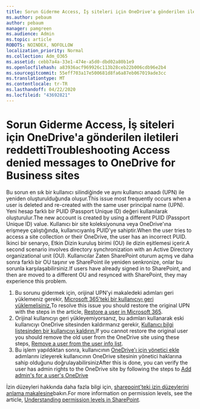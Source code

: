 ```yaml
---
title: Sorun Giderme Access, İş siteleri için OneDrive'a gönderilen iletileri reddetti
ms.author: pebaum
author: pebaum
manager: pamgreen
ms.audience: Admin
ms.topic: article
ROBOTS: NOINDEX, NOFOLLOW
localization_priority: Normal
ms.collection: Adm_O365
ms.assetid: cebb7a4a-33e1-474e-a5d0-dbd02a80b1e9
ms.openlocfilehash: a83936acf969926c113b28ceb22b006cdb96e2b4
ms.sourcegitcommit: 55eff703a17e500681d8fa6a87eb067019ade3cc
ms.translationtype: MT
ms.contentlocale: tr-TR
ms.lasthandoff: 04/22/2020
ms.locfileid: "43692821"
---
```

# <a name="troubleshooting-access-denied-messages-to-onedrive-for-business-sites"></a><span data-ttu-id="88d26-102">Sorun Giderme Access, İş siteleri için OneDrive'a gönderilen iletileri reddetti</span><span class="sxs-lookup"><span data-stu-id="88d26-102">Troubleshooting Access denied messages to OneDrive for Business sites</span></span>

<span data-ttu-id="88d26-103">Bu sorun en sık bir kullanıcı silindiğinde ve aynı kullanıcı anaadı (UPN) ile yeniden oluşturulduğunda oluşur.</span><span class="sxs-lookup"><span data-stu-id="88d26-103">This issue most frequently occurs when a user is deleted and re-created with the same user principal name (UPN).</span></span> <span data-ttu-id="88d26-104">Yeni hesap farklı bir PUID (Passport Unique ID) değeri kullanılarak oluşturulur.</span><span class="sxs-lookup"><span data-stu-id="88d26-104">The new account is created by using a different PUID (Passport Unique ID) value.</span></span> <span data-ttu-id="88d26-105">Kullanıcı bir site koleksiyonuna veya OneDrive'ına erişmeye çalıştığında, kullanıcıyanlış PUID'ye sahiptir.</span><span class="sxs-lookup"><span data-stu-id="88d26-105">When the user tries to access a site collection or their OneDrive, the user has an incorrect PUID.</span></span> <span data-ttu-id="88d26-106">İkinci bir senaryo, Etkin Dizin kuruluş birimi (OU) ile dizin eşitlemesi içerir.</span><span class="sxs-lookup"><span data-stu-id="88d26-106">A second scenario involves directory synchronization with an Active Directory organizational unit (OU).</span></span> <span data-ttu-id="88d26-107">Kullanıcılar Zaten SharePoint oturum açmış ve daha sonra farklı bir OU taşınır ve SharePoint ile yeniden senkronize, onlar bu sorunla karşılaşabilirsiniz.</span><span class="sxs-lookup"><span data-stu-id="88d26-107">If users have already signed in to SharePoint, and then are moved to a different OU and resynced with SharePoint, they may experience this problem.</span></span>

1. <span data-ttu-id="88d26-108">Bu sorunu gidermek için, orijinal UPN'yi makaledeki adımları geri yüklemeniz gerekir, [Microsoft 365'teki bir kullanıcıyı geri yüklemelisiniz.](https://docs.microsoft.com/office365/admin/add-users/restore-user?view=o365-worldwide)</span><span class="sxs-lookup"><span data-stu-id="88d26-108">To resolve this issue you should restore the original UPN with the steps in the article, [Restore a user in Microsoft 365](https://docs.microsoft.com/office365/admin/add-users/restore-user?view=o365-worldwide).</span></span>
2. <span data-ttu-id="88d26-109">Orijinal kullanıcıyı geri yükleyemiyorsanız, bu adımları kullanarak eski kullanıcıyı OneDrive sitesinden kaldırmanız gerekir, [Kullanıcı bilgi listesinden bir kullanıcıyı kaldırın.]()</span><span class="sxs-lookup"><span data-stu-id="88d26-109">If you cannot restore the original user you should remove the old user from the OneDrive site using these steps, [Remove a user from the user info list]().</span></span> 
3. <span data-ttu-id="88d26-110">Bu işlem yapıldıktan sonra, kullanıcının [OneDrive'ı için yönetici ekle](https://docs.microsoft.com/sharepoint/manage-user-profiles) adımlarını izleyerek kullanıcının OneDrive sitesinin yönetici haklarına sahip olduğunu doğrulayabilirsiniz</span><span class="sxs-lookup"><span data-stu-id="88d26-110">After this is done, you can verify the user has admin rights to the OneDrive site by following the steps to [Add admin's for a user's OneDrive](https://docs.microsoft.com/sharepoint/manage-user-profiles)</span></span>

<span data-ttu-id="88d26-111">İzin düzeyleri hakkında daha fazla bilgi için, [sharepoint'teki izin düzeylerini anlama makalesine](https://docs.microsoft.com/sharepoint/understanding-permission-levels)bakın.</span><span class="sxs-lookup"><span data-stu-id="88d26-111">For more information on permission levels, see the article, [Understanding permission levels in SharePoint](https://docs.microsoft.com/sharepoint/understanding-permission-levels).</span></span>
